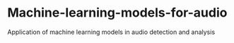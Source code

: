 # Machine-learning-models-for-audio
Application of machine learning models in audio detection and analysis
